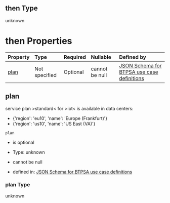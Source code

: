 ## then Type

unknown

# then Properties

| Property      | Type          | Required | Nullable       | Defined by                                                                                                                                                                                                                                      |
| :------------ | :------------ | :------- | :------------- | :---------------------------------------------------------------------------------------------------------------------------------------------------------------------------------------------------------------------------------------------- |
| [plan](#plan) | Not specified | Optional | cannot be null | [JSON Schema for BTPSA use case definitions](btpsa-usecase-properties-services-items-allof-1-then-allof-53-then-allof-0-then-properties-plan.md "undefined#/properties/services/items/allOf/1/then/allOf/53/then/allOf/0/then/properties/plan") |

## plan

service plan >standard< for >iot< is available in data centers:

*   {'region': 'eu10', 'name': 'Europe (Frankfurt)'}
*   {'region': 'us10', 'name': 'US East (VA)'}

`plan`

*   is optional

*   Type: unknown

*   cannot be null

*   defined in: [JSON Schema for BTPSA use case definitions](btpsa-usecase-properties-services-items-allof-1-then-allof-53-then-allof-0-then-properties-plan.md "undefined#/properties/services/items/allOf/1/then/allOf/53/then/allOf/0/then/properties/plan")

### plan Type

unknown
